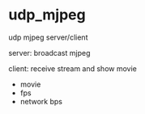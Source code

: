# udp_mjpeg
udp mjpeg server/client

server: broadcast mjpeg 

client: receive stream and show movie
 - movie
 - fps
 - network bps

